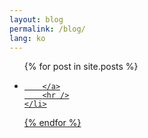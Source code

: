 ```yaml
---
layout: blog
permalink: /blog/
lang: ko
---
```



<ul class="blog-posts">
{% for post in site.posts  %}
	<li>
		<a href="{{ site.url | prepend: site.baseurl }}{{ post.url }}">
			
		</a>
        <hr />
	</li>
{% endfor %}
</ul>
